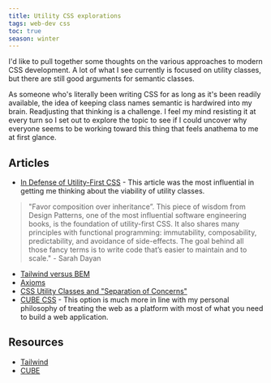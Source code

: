 ```yaml
---
title: Utility CSS explorations
tags: web-dev css
toc: true
season: winter
---
```


I'd like to pull together some thoughts on the various approaches to modern CSS development. A lot of what I see currently is focused on utility classes, but there are still good arguments for semantic classes.

As someone who's literally been writing CSS for as long as it's been readily available, the idea of keeping class names semantic is hardwired into my brain. Readjusting that thinking is a challenge. I feel my mind resisting it at every turn so I set out to explore the topic to see if I could uncover why everyone seems to be working toward this thing that feels anathema to me at first glance.

## Articles

- [In Defense of Utility-First CSS](https://frontstuff.io/in-defense-of-utility-first-css) - This article was the most influential in getting me thinking about the viability of utility classes.
> "Favor composition over inheritance”. This piece of wisdom from Design Patterns, one of the most influential software engineering books, is the foundation of utility-first CSS. It also shares many principles with functional programming: immutability, composability, predictability, and avoidance of side-effects. The goal behind all those fancy terms is to write code that’s easier to maintain and to scale." 
\- Sarah Dayan

- [Tailwind versus BEM](https://thoughtbot.com/blog/tailwind-versus-bem)
- [Axioms](https://every-layout.dev/rudiments/axioms/)
- [CSS Utility Classes and "Separation of Concerns"](https://adamwathan.me/css-utility-classes-and-separation-of-concerns/)
- [CUBE CSS](https://piccalil.li/blog/cube-css/) - This option is much more in line with my personal philosophy of treating the web as a platform with most of what you need to build a web application.

## Resources

- [Tailwind](https://tailwindcss.com/)
- [CUBE](https://piccalil.li/cube-css/)